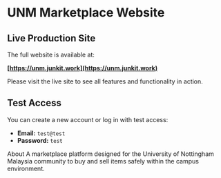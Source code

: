 # UNM Marketplace Website

## Live Production Site

The full website is available at:

**[https://unm.junkit.work](https://unm.junkit.work)**

Please visit the live site to see all features and functionality in action.

## Test Access

You can create a new account or log in with test access:

- **Email:** `test@test`
- **Password:** `test`

About
A marketplace platform designed for the University of Nottingham Malaysia community to buy and sell items safely within the campus environment.



